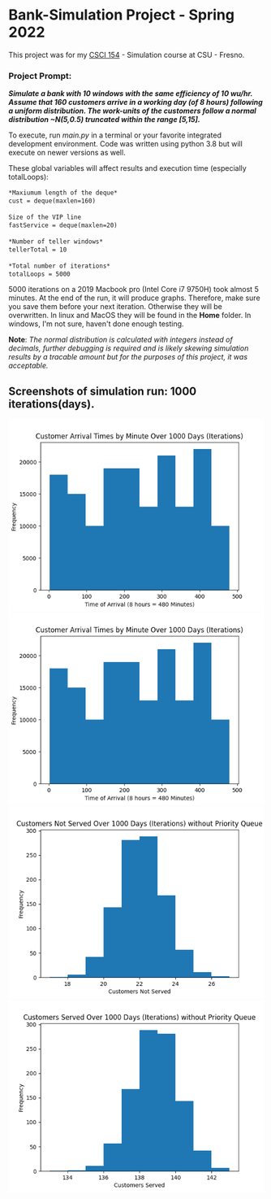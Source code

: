 # Bank-Simulation Project - Spring 2022
This project was for my [CSCI 154](https://www.fresnostate.edu/catalog/courses-by-department/computer-science/#csci154) - Simulation course at CSU - Fresno.

### Project Prompt:
***Simulate a bank with 10 windows with the same efficiency of 10 wu/hr. Assume that 160 customers arrive in a working day (of 8 hours) following a uniform distribution. The work-units of the customers follow a normal distribution ~N(5,0.5) truncated within the range [5,15].***

To execute, run *main.py* in a terminal or your favorite integrated development environment. Code was written using python 3.8 but will execute on newer versions as well.

These global variables will affect results and execution time (especially totalLoops):
```
*Maxiumum length of the deque*
cust = deque(maxlen=160)

Size of the VIP line
fastService = deque(maxlen=20)

*Number of teller windows*
tellerTotal = 10

*Total number of iterations*
totalLoops = 5000
```

5000 iterations on a 2019 Macbook pro (Intel Core i7 9750H) took almost 5 minutes. At the end of the run, it will produce graphs. Therefore, make sure you save them before your next iteration. Otherwise they will be overwritten. In linux and MacOS they will be found in the **Home** folder. In windows, I'm not sure, haven't done enough testing. 

**Note**: *The normal distribution is calculated with integers instead of decimals, further debugging is required and is likely skewing simulation results by a tracable amount but for the purposes of this project, it was acceptable.*

## Screenshots of simulation run: 1000 iterations(days).
![Customer Arrival Times](https://github.com/romevang/Bank-Simulation/blob/main/Screenshots/1000%20days/Customer%20Arrival%20Times%20by%20Minute%20Over%201000%20Days%20(Iterations).png?raw=true)
![Wait Times](https://github.com/romevang/Bank-Simulation/blob/main/Screenshots/1000%20days/Customer%20Arrival%20Times%20by%20Minute%20Over%201000%20Days%20(Iterations).png?raw=true)
![Customers Not Served](https://github.com/romevang/Bank-Simulation/blob/af22d026c377fde1306b72c469f5422c3af19f54/Screenshots/1000%20days/Customers%20Not%20Served%20Over%201000%20Days%20(Iterations)%20without%20Priority%20Queue.png?raw=true)
![Customers Served](https://github.com/romevang/Bank-Simulation/blob/af22d026c377fde1306b72c469f5422c3af19f54/Screenshots/1000%20days/Customers%20Served%20Over%201000%20Days%20(Iterations)%20without%20Priority%20Queue.png?raw=true)
